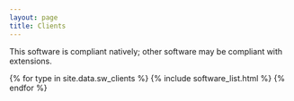 ```yaml
---
layout: page
title: Clients
---
```

This software is compliant natively; other software may be compliant with extensions.

{% for type in site.data.sw_clients %}
{% include software_list.html %}
{% endfor %}
